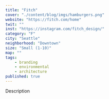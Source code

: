 ```yaml
---
title: "Fitch"
cover: "./content/blog/imgs/hamburgers.png"
website: "https://fitch.com/home"
twit: ""
inst: "https://instagram.com/fitch_design/"
category: "F"
city: "Seattle"
neighborhood: "Downtown"
size: "Small (1-10)"
map: ""
tags:
    - branding
    - environmental
    - architecture
published: true
---
```


Description
